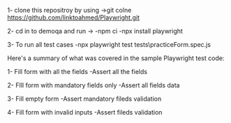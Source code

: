 1- clone this repositroy by using ->git colne https://github.com/linktoahmed/Playwright.git

2- cd in to demoqa and run ->
        -npm ci
        -npx install playwright
        
3- To run all test cases
        -npx playwright test tests\practiceForm.spec.js



Here's a summary of what was covered in the sample Playwright test code:

1-  Fill form with all the fields
    -Assert all the fields
    
2-  FIll form with mandatory fields only
    -Assert all fields data
    
3-  Fill empty form
    -Assert mandatory fileds validation
    
4-  Fill form with invalid inputs
    -Assert fileds validation

